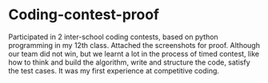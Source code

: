 # Coding-contest-proof

Participated in 2 inter-school coding contests, based on python programming in my 12th class.
Attached the screenshots for proof.
Although our team did not win, but we learnt a lot in the process of timed contest, like how to think and build the algorithm, write and structure the code, satisfy the test cases. 
It was my first experience at competitive coding.
